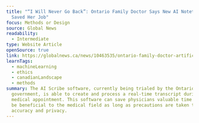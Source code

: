 ```yaml
---
title: "“I Will Never Go Back”: Ontario Family Doctor Says New AI Notetaking
  Saved Her Job"
focus: Methods or Design
source: Global News
readability:
  - Intermediate
type: Website Article
openSource: true
link: https://globalnews.ca/news/10463535/ontario-family-doctor-artificial-intelligence-notes/
learnTags:
  - machineLearning
  - ethics
  - canadianLandscape
  - methods
summary: The AI Scribe software, currently being trialed by the Ontario
  government, is able to create and process a real-time transcript during a
  medical appointment. This software can save physicians valuable time and can
  be beneficial to the medical field as long as precautions are taken to ensure
  accuracy and privacy.
---
```

